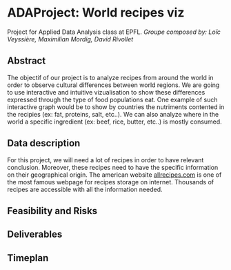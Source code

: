 # ADAProject: World recipes viz
Project for Applied Data Analysis class at EPFL.
*Groupe composed by: Loïc Veyssière, Maximilian Mordig, David Rivollet*

## Abstract
The objectif of our project is to analyze recipes from around the world in order to observe cultural differences between world regions. We are going to use interactive and intuitive vizualisation to show these differences expressed through the type of food populations eat. One example of such interactive graph would be to show by countries the nutriments contented in the recipies (ex: fat, proteins, salt, etc..). We can also analyze where in the world a specific ingredient (ex: beef, rice, butter, etc..) is mostly consumed.

## Data description
For this project, we will need a lot of recipes in order to have relevant conclusion. Moreover, these recipes need to have the specific information on their geographical origin. The american website [allrecipes.com](http://allrecipes.com/) is one of the most famous webpage for recipes storage on internet. Thousands of recipes are accessible with all the information needed.

## Feasibility and Risks

## Deliverables

## Timeplan
